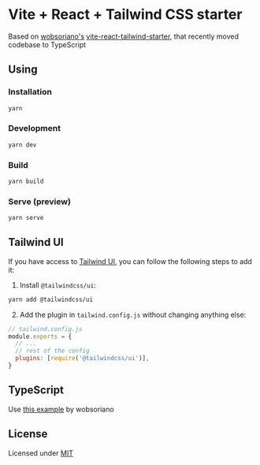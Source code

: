 # Vite + React + Tailwind CSS starter

Based on [wobsoriano's](https://github.com/wobsoriano) [vite-react-tailwind-starter](https://github.com/wobsoriano/vite-react-tailwind-starter), that recently moved codebase to TypeScript

## Using

### Installation

```sh
yarn
```

### Development

```sh
yarn dev
```

### Build

```sh
yarn build
```

### Serve (preview)

```sh
yarn serve
```

## Tailwind UI

If you have access to [Tailwind UI](https://tailwindui.com), you can follow the following steps to add it:

1. Install `@tailwindcss/ui`:

```sh
yarn add @tailwindcss/ui
```

2. Add the plugin in `tailwind.config.js` without changing anything else:

```js
// tailwind.config.js
module.exports = {
  // ...
  // rest of the config
  plugins: [require('@tailwindcss/ui')],
}
```

## TypeScript

Use [this example](https://github.com/wobsoriano/vite-react-tailwind-starter) by wobsoriano

## License

Licensed under [MIT](LICENSE)